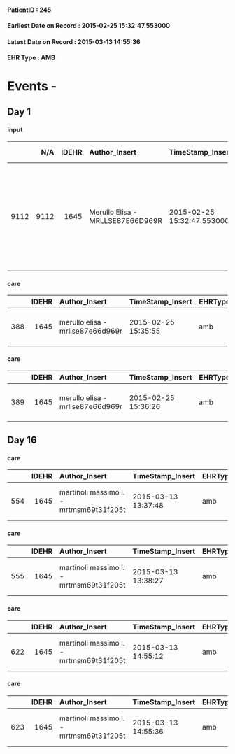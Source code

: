 
#### PatientID : 245
#### Earliest Date on Record : 2015-02-25 15:32:47.553000
#### Latest Date on Record : 2015-03-13 14:55:36
#### EHR Type : AMB

# Events - 

## Day 1

#### input
|      |    N/A |   IDEHR | Author_Insert                    | TimeStamp_Insert           | EHRType   |   PatientID |   IDDigitalSignDocument | persone_vicine   |   Unnamed: 0_x.1 |   IDANAMNESI_SOCIALE | Patient   | FamigliaAltro   | Paziente_T   | FamigliaAltro_T   |   Non_Rilevabile_x.1 | Note_Non_Rilevabile_x.1   | opt_Problemi   | ds_note_timori                                                                                                                                            | chk_contr_sintomi   | opt_paziente_a   | opt_famiglia_a   | opt_adeguatezza   | opt_paziente_solo   | ds_note_con                                                                                                | opt_presente_assente   | Caregiver_principale   | ds_familiari_coinv   | opt_necessario   | opt_risorse_ec   | opt_paziente_psi   | opt_Ins_vol   | ds_note_prio                                                                                                                                                                                        | opt_inv_civile   |   invalidita_perc | Needs     | Domestic partnership   | opt_indennita_acc   | opt_famiglia_psi   |
|-----:|-------:|--------:|:---------------------------------|:---------------------------|:----------|------------:|------------------------:|:-----------------|-----------------:|---------------------:|:----------|:----------------|:-------------|:------------------|---------------------:|:--------------------------|:---------------|:----------------------------------------------------------------------------------------------------------------------------------------------------------|:--------------------|:-----------------|:-----------------|:------------------|:--------------------|:-----------------------------------------------------------------------------------------------------------|:-----------------------|:-----------------------|:---------------------|:-----------------|:-----------------|:-------------------|:--------------|:----------------------------------------------------------------------------------------------------------------------------------------------------------------------------------------------------|:-----------------|------------------:|:----------|:-----------------------|:--------------------|:-------------------|
| 9112 |   9112 |    1645 | Merullo Elisa - MRLLSE87E66D969R | 2015-02-25 15:32:47.553000 | AMB       |         245 |                   24039 | N/A              |              458 |                  293 | No#0      | Si#1            | No#0         | No#0              |                    0 | NR                        | No#0           | La figlia √® sembrata durante il colloquio veramente in difficolt√† e non in grado di gestire la situazione. La figlia vorrebbe il controllo dei sintomi. | controllo sintomi#0 | Indefinite#2     | Indefinite#2     | Si#1              | No#0                | La pz vive con la badante fino ad oggi sicuramente: potrebbe esserci un cambio badante nei prossimi giorni | Presente#1             | caregiver              | daughters            | Si#1             | Adeguate#1       | No#0               | No#0          | Il bisogno espresso √® a livello clinico/assistenziale. E' stato spiegato il senso della nostra assistenza e la necessit√† di una valutazione vista la poca chiarezza da un punto di vista clinico. | Si#1             |               100 | Clinici#0 | Badante#1              | Si#1                | S√¨#1              |

#### care
|     |   IDEHR | Author_Insert                    | TimeStamp_Insert    | EHRType   |   PatientID |   IDGESTIONE_AUSILI |   ds_ncons |   opt_annulla_consegna | dt_Ric_consegna     | dt_ric_cons_forn    | opt_ausilio                   |
|----:|--------:|:---------------------------------|:--------------------|:----------|------------:|--------------------:|-----------:|-----------------------:|:--------------------|:--------------------|:------------------------------|
| 388 |    1645 | merullo elisa - mrllse87e66d969r | 2015-02-25 15:35:55 | amb       |         245 |                 230 |      24668 |                      0 | 2015-02-17 00:00:00 | 2015-02-17 00:00:00 | upside stabilizer for wc # 20 |

#### care
|     |   IDEHR | Author_Insert                    | TimeStamp_Insert    | EHRType   |   PatientID |   IDGESTIONE_AUSILI |   ds_ncons |   opt_annulla_consegna | dt_Ric_consegna     | dt_ric_cons_forn    | opt_ausilio                    |
|----:|--------:|:---------------------------------|:--------------------|:----------|------------:|--------------------:|-----------:|-----------------------:|:--------------------|:--------------------|:-------------------------------|
| 389 |    1645 | merullo elisa - mrllse87e66d969r | 2015-02-25 15:36:26 | amb       |         245 |                 231 |      24668 |                      0 | 2015-02-17 00:00:00 | 2015-02-17 00:00:00 | folding wheelchair outdoor # 3 |


## Day 16

#### care
|     |   IDEHR | Author_Insert                           | TimeStamp_Insert    | EHRType   |   PatientID |   IDGESTIONE_AUSILI |   ds_ncons |   ds_nbolla | dt_consegna         |   ds_nritiro |   opt_annulla_consegna | dt_Ric_consegna     | dt_ric_cons_forn    | dt_ric_ritiro_forn   | opt_ausilio                    |
|----:|--------:|:----------------------------------------|:--------------------|:----------|------------:|--------------------:|-----------:|------------:|:--------------------|-------------:|-----------------------:|:--------------------|:--------------------|:---------------------|:-------------------------------|
| 554 |    1645 | martinoli massimo l. - mrtmsm69t31f205t | 2015-03-13 13:37:48 | amb       |         245 |                 397 |      24668 |         178 | 2015-02-18 00:00:00 |        24739 |                      0 | 2015-02-17 00:00:00 | 2015-02-17 00:00:00 | 2015-03-02 00:00:00  | folding wheelchair outdoor # 3 |

#### care
|     |   IDEHR | Author_Insert                           | TimeStamp_Insert    | EHRType   |   PatientID |   IDGESTIONE_AUSILI |   ds_ncons |   ds_nbolla | dt_consegna         |   ds_nritiro |   opt_annulla_consegna | dt_Ric_consegna     | dt_ric_cons_forn    | dt_ric_ritiro_forn   | opt_ausilio                   |
|----:|--------:|:----------------------------------------|:--------------------|:----------|------------:|--------------------:|-----------:|------------:|:--------------------|-------------:|-----------------------:|:--------------------|:--------------------|:---------------------|:------------------------------|
| 555 |    1645 | martinoli massimo l. - mrtmsm69t31f205t | 2015-03-13 13:38:27 | amb       |         245 |                 398 |      24668 |         178 | 2015-02-18 00:00:00 |        24739 |                      0 | 2015-02-17 00:00:00 | 2015-02-17 00:00:00 | 2015-03-02 00:00:00  | upside stabilizer for wc # 20 |

#### care
|     |   IDEHR | Author_Insert                           | TimeStamp_Insert    | EHRType   |   PatientID |   IDGESTIONE_AUSILI |   ds_ncons |   ds_nbolla | dt_consegna         |   ds_nritiro |   opt_annulla_consegna | dt_Ric_consegna     | dt_ric_cons_forn    | dt_ric_ritiro       | dt_ric_ritiro_forn   | opt_ausilio                    |
|----:|--------:|:----------------------------------------|:--------------------|:----------|------------:|--------------------:|-----------:|------------:|:--------------------|-------------:|-----------------------:|:--------------------|:--------------------|:--------------------|:---------------------|:-------------------------------|
| 622 |    1645 | martinoli massimo l. - mrtmsm69t31f205t | 2015-03-13 14:55:12 | amb       |         245 |                 465 |      24668 |         178 | 2015-02-18 00:00:00 |        24739 |                      0 | 2015-02-17 00:00:00 | 2015-02-17 00:00:00 | 2015-03-02 00:00:00 | 2015-03-02 00:00:00  | folding wheelchair outdoor # 3 |

#### care
|     |   IDEHR | Author_Insert                           | TimeStamp_Insert    | EHRType   |   PatientID |   IDGESTIONE_AUSILI |   ds_ncons |   ds_nbolla | dt_consegna         |   ds_nritiro |   opt_annulla_consegna | dt_Ric_consegna     | dt_ric_cons_forn    | dt_ric_ritiro       | dt_ric_ritiro_forn   | opt_ausilio                   |
|----:|--------:|:----------------------------------------|:--------------------|:----------|------------:|--------------------:|-----------:|------------:|:--------------------|-------------:|-----------------------:|:--------------------|:--------------------|:--------------------|:---------------------|:------------------------------|
| 623 |    1645 | martinoli massimo l. - mrtmsm69t31f205t | 2015-03-13 14:55:36 | amb       |         245 |                 466 |      24668 |         178 | 2015-02-18 00:00:00 |        24739 |                      0 | 2015-02-17 00:00:00 | 2015-02-17 00:00:00 | 2015-03-02 00:00:00 | 2015-03-02 00:00:00  | upside stabilizer for wc # 20 |


